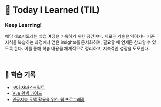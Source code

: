 # 🌟 Today I Learned (TIL)

### Keep Learning!


해당 레포지토리는 학습 여정을 기록하기 위한 공간이다. 새로운 기술을 익히거나 기존 지식을 복습하는 과정에서 얻은 insights를 문서화하여, 필요할 때 언제든 참고할 수 있도록 한다. 이를 통해 학습 내용을 체계적으로 정리하고, 지속적인 성장을 도모한다.

<br/>

## 🐢 학습 기록

- [코어 자바스크립트](https://github.com/kduoh99/TIL/tree/main/JavaScript/Core_JavaScript)
- [Vue 완벽 가이드](https://github.com/kduoh99/TIL/tree/main/Vue.js/Vue__The_Complete_Guide)
- [인공지능 모델 활용을 위한 웹 프로그래밍](https://github.com/kduoh99/TIL/tree/main/Django)
